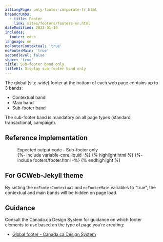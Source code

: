 ```yaml
---
altLangPage: only-footer-corporate-fr.html
breadcrumbs:
  - title: Footer
    link: sites/footers/footers-en.html
dateModified: 2023-01-16
includes:
  footer: edge
language: en
noFooterContextual: 'true'
noFooterMain: 'true'
secondlevel: false
share: 'true'
title: Sub-footer band only
titleH1: Display sub-footer band only
---
```

<div class="wb-prettify all-pre hide"></div>

The global (site-wide) footer at the bottom of each web page contains up to 3 bands:
* Contextual band
* Main band
* Sub-footer band

The sub-footer band is mandatory on all page types (standard, transactional, campaign).

## Reference implementation

<figure>
  <figcaption class="h3">Expected output code - Sub-footer only</figcaption>
{%- include variable-core.liquid -%}
{% highlight html %}
	{%- include footers/footer.html -%}
{% endhighlight %}
</figure>

## For GCWeb-Jekyll theme

By setting the `noFooterContextual` and `noFooterMain` variables to "true", the contextual and main bands will be hidden on page load.

## Guidance

Consult the Canada.ca Design System for guidance on which footer elements to use based on the type of page you’re creating:
* [Global footer - Canada.ca Design System](https://design.canada.ca/common-design-patterns/site-footer.html)